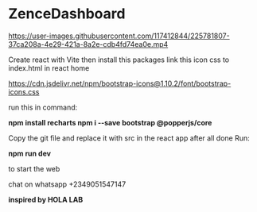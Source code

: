 # ZenceDashboard

https://user-images.githubusercontent.com/117412844/225781807-37ca208a-4e29-421a-8a2e-cdb4fd74ea0e.mp4


Create react with Vite then install this packages
 link this icon css to index.html in react home
 
 https://cdn.jsdelivr.net/npm/bootstrap-icons@1.10.2/font/bootstrap-icons.css
 
 run this in command:
 
<b> npm install recharts </b>
<b> npm i --save bootstrap @popperjs/core </b>
 
 Copy the git file and replace it with src in the react app after all done Run:

<b> npm run dev </b>
 
 to start the web
 
 chat on whatsapp +2349051547147 
 

<b> inspired by HOLA LAB </b>
